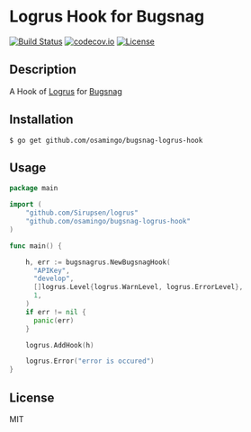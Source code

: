 # Logrus Hook for Bugsnag

[![Build Status](https://img.shields.io/travis/osamingo/bugsnag-logrus-hook/master.svg?style=flat)](https://travis-ci.org/osamingo/bugsnag-logrus-hook)
[![codecov.io](https://img.shields.io/codecov/c/github/osamingo/bugsnag-logrus-hook.svg?style=flat)](https://codecov.io/github/osamingo/bugsnag-logrus-hook?branch=master)
[![License](http://img.shields.io/badge/license-MIT-orange.svg?style=flat)](https://github.com/osamingo/bugsnag-logrus-hook/blob/master/LICENSE)

## Description

A Hook of [Logrus](https://github.com/Sirupsen/logrus) for [Bugsnag](https://github.com/bugsnag/bugsnag-go)

## Installation

```
$ go get github.com/osamingo/bugsnag-logrus-hook
```

## Usage

```go
package main

import (
    "github.com/Sirupsen/logrus"
    "github.com/osamingo/bugsnag-logrus-hook"
)

func main() {

    h, err := bugsnagrus.NewBugsnagHook(
      "APIKey",
      "develop",
      []logrus.Level{logrus.WarnLevel, logrus.ErrorLevel},
      1,
    )
    if err != nil {
      panic(err)
    }

    logrus.AddHook(h)

    logrus.Error("error is occured")
}
```

## License

MIT
